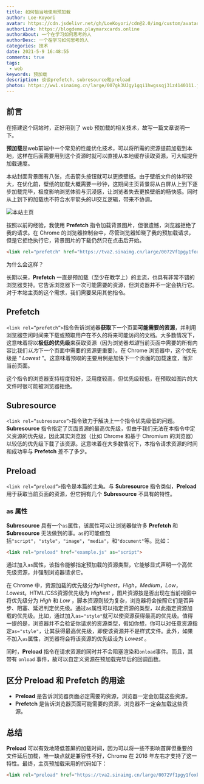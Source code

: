 ```yaml
---
title: 如何恰当地使用预加载
author: Loe-Koyori
avatar: https://cdn.jsdelivr.net/gh/LoeKoyori/cdn@2.0/img/custom/avatar.png
authorLink: https://blogdemo.playmarxcards.online
authorAbout: 一个在学习如何思考的人
authorDesc: 一个在学习如何思考的人
categories: 技术
date: 2021-5-9 16:48:55
comments: true
tags: 
 - web
keywords: 预加载
description: 谈谈prefetch、subresource和preload
photos: https://ww1.sinaimg.cn/large/007gk3UJgy1gqi1hwgssqj31z4140111.jpg
---
```

## 前言

在搭建这个网站时，正好用到了 web 预加载的相关技术，故写一篇文章说明一下。

**预加载**是web前端中一个常见的性能优化技术，可以将所需的资源提前加载到本地，这样在后面需要用到这个资源时就可以直接从本地缓存读取资源，可大幅提升加载速度。

本站封面背景图有八张，点击箭头按钮就可以更换壁纸。由于壁纸文件的体积较大，在优化前，壁纸的加载大概需要一秒钟，这期间主页背景将从白屏从上到下逐步加载完毕，极度影响浏览体验与沉浸感，让浏览者失去更换壁纸的畅快感。同时从上到下的加载也不符合水平箭头的UI交互逻辑，带来不协调。

![本站主页](http://ww1.sinaimg.cn/large/007gk3UJgy1gqi01lhf4tj31z4101qi3.jpg)

按照以前的经验，我使用 **Prefetch** 指令加载背景图片，但很遗憾，浏览器拒绝了我的请求。在 Chrome 的浏览器控制台中，尽管浏览器知晓了我的预加载请求，但是它拒绝执行它，背景图片的下载仍然只在点击后开始。

```html
<link rel="prefetch" href="https://tva2.sinaimg.cn/large/0072Vf1pgy1foxkf8h7q7j31hc0u0k55.jpg">
```

为什么会这样？

长期以来，**Prefetch** 一直是预加载（至少在教学上）的主流，也具有非常不错的浏览器支持。它告诉浏览器下一次可能需要的资源，但浏览器并不一定会执行它。对于本站主页的这个需求，我们需要采用其他指令。

## Prefetch

`<link rel=“prefetch”>`指令告诉浏览器**获取**下一个页面**可能需要的资源**，并利用浏览器空闲时间来下载或预取用户在不久的将来可能访问的文档。大多数情况下，这意味着将以**极低的优先级**来获取资源（因为浏览器*知道*当前页面中需要的所有内容比我们*认为*下一个页面中需要的资源更重要）。在 Chrome 浏览器中，这个优先级是 “ *Lowest* ”。这意味着预取的主要用例是加快下一个页面的加载速度，而非当前页面。

这个指令的浏览器支持程度较好，泛用度较高，但优先级较低，在预取如图片的大文件时很可能被浏览器拒绝。

## Subresource

`<link rel=“subresource”>`指令致力于解决上一个指令优先级低的问题。**Subresource** 指令指定了页面资源的最高优先级，但由于我们无法在本指令中定义资源的优先级，因此其实浏览器（比如 Chrome 和基于 Chromium 的浏览器）以较低的优先级下载了该资源。这意味着在大多数情况下，本指令请求资源的时间和成功率与 **Prefetch** 差不了多少。

## Preload
`<link rel=“preload”>`指令是本篇的主角。与 **Subresource** 指令类似，**Preload** 用于获取当前页面的资源，但它拥有几个 **Subresource** 不具有的特性。

### as 属性

 **Subresource** 具有一个`as`属性，该属性可以让浏览器做许多 **Prefetch** 和 **Subresource** 无法做到的事。`as`的可能值包括`"script"`，`"style"`，`"image"`，`"media"`，和`"document"`等。比如：

```html
<link rel="preload" href="example.js" as="script">
```

通过加入`as`属性，该指令能够指定预加载的资源类型，它能够显式声明一个高优先级资源，并强制浏览器请求它。

在 Chrome 中，资源加载的优先级分为*Highest*，*High*，*Medium*，*Low*，*Lowest*。HTML/CSS资源优先级为 *Highest* ，图片资源按是否出现在当前视窗中将优先级分为 *High* 和 *Low* ，脚本资源则较为复杂，浏览器将会按照它们是否异步、阻塞、延迟判定优先级。通过`as`属性可以指定资源的类型，以此指定资源加载的优先级。比如，通过加入`as="style"`就可以使资源获得最高的优先级。值得一提的是，浏览器并不会验证你请求的资源类型，假如你想，你可以对任意资源指定`as="style"`，让其获得最高优先级，即使该资源并不是样式文件。此外，如果不加入`as`属性，浏览器将会将该资源的优先级设为 *Lowest* 。

同时，**Preload** 指令在请求资源的同时并不会阻塞渲染和`onload`事件。而且，其带有 `onload` 事件，故可以自定义资源在预加载完毕后的回调函数。

## 区分 Preload 和 Prefetch 的用途
- **Preload** 是告诉浏览器页面必定需要的资源，浏览器一定会加载这些资源。
- **Prefetch** 是告诉浏览器页面可能需要的资源，浏览器不一定会加载这些资源。

## 总结

**Preload** 可以有效地降低首屏的加载时间，因为可以将一些不影响首屏但重要的文件延后加载，唯一缺点就是兼容性不好，Chrome 在 2016 年左右才支持了这一特性。最终，主页预加载采用的代码如下：

```html
<link rel="preload" href="https://tva2.sinaimg.cn/large/0072Vf1pgy1foxkf8h7q7j31hc0u0k55.jpg" as="image">
```





